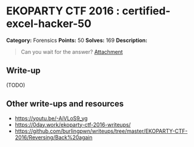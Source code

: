 # EKOPARTY CTF 2016 : certified-excel-hacker-50

**Category:** Forensics
**Points:** 50
**Solves:** 169
**Description:**

> Can you wait for the answer?
> [Attachment](for50.zip)


## Write-up

(TODO)

## Other write-ups and resources

* https://youtu.be/-AiVLoS9_yg
* https://0day.work/ekoparty-ctf-2016-writeups/
* https://github.com/burlingpwn/writeups/tree/master/EKOPARTY-CTF-2016/Reversing/Back%20again

